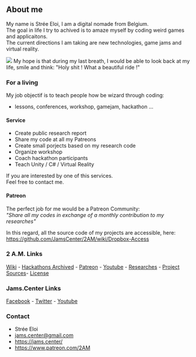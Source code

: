 ## About me

My name is Strée Eloi, I am a digital nomade from Belgium.        
The goal in life I try to achived is to amaze myself by coding weird games and applicaitons.        
The current directions I am taking are new technologies, game jams and virtual reality.    
    
![](https://github.com/JamsCenter/2AM/blob/master/WebRef/Photo/EloiStreeCoding.jpg?raw=true)
My hope is that during my last breath, I would be able to look back at my life, smile and think:
"Holy shit ! What a beautiful ride !"

### For a living
My job objectif is to teach people how be wizard through coding:    
- lessons, conferences, workshop, gamejam, hackathon ...    

#### Service 
- Create public research report
- Share my code at all my Patreons
- Create small porjects based on my research code
- Organize workshop
- Coach hackathon participants
- Teach Unity / C# / Virtual Reality

If you are interested by one of this services.     
Feel free to contact me.     

#### Patreon
  
The perfect job for me would be a Patreon Community:    
_"Share all my codes in exchange of a monthly contribution to my researches"_  

 In this regard, all the source code of my projects are accessible, here:
https://github.com/JamsCenter/2AM/wiki/Dropbox-Access



### 2 A.M. Links
[Wiki](https://goo.gl/0SHZAb) - [Hackathons Archived](https://goo.gl/91v2s1) - [Patreon](https://goo.gl/Pdpmvh) - [Youtube](https://www.youtube.com/channel/UCNF9z7L6bfkodhNWvnY5lsg) - [Researches](https://github.com/JamsCenter/2AM/wiki) - [Project Sources](http://www.jams.center/patreonaccess/)- [License](https://github.com/JamsCenter/2AM/wiki/License)

### Jams.Center Links
[Facebook](https://www.facebook.com/jamscenter) - [Twitter](https://www.facebook.com/jamscenter) - [Youtube](https://www.youtube.com/channel/UCss-to1CvzoUIoBNijuiLnA)  


### Contact
- Strée Eloi
- jams.center@gmail.com
- https://jams.center/
- https://www.patreon.com/2AM  
